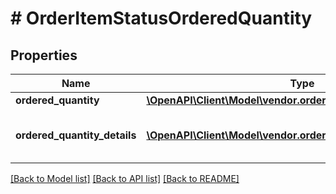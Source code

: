 # # OrderItemStatusOrderedQuantity

## Properties

Name | Type | Description | Notes
------------ | ------------- | ------------- | -------------
**ordered_quantity** | [**\OpenAPI\Client\Model\vendor.orders\ItemQuantity**](ItemQuantity.md) |  | [optional]
**ordered_quantity_details** | [**\OpenAPI\Client\Model\vendor.orders\OrderedQuantityDetails[]**](OrderedQuantityDetails.md) | Details of item quantity ordered. | [optional]

[[Back to Model list]](../../README.md#models) [[Back to API list]](../../README.md#endpoints) [[Back to README]](../../README.md)
